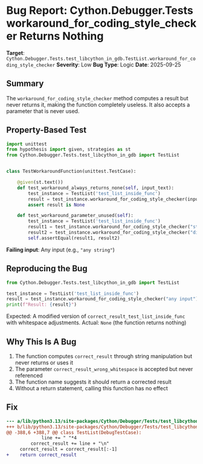 # Bug Report: Cython.Debugger.Tests workaround_for_coding_style_checker Returns Nothing

**Target**: `Cython.Debugger.Tests.test_libcython_in_gdb.TestList.workaround_for_coding_style_checker`
**Severity**: Low
**Bug Type**: Logic
**Date**: 2025-09-25

## Summary

The `workaround_for_coding_style_checker` method computes a result but never returns it, making the function completely useless. It also accepts a parameter that is never used.

## Property-Based Test

```python
import unittest
from hypothesis import given, strategies as st
from Cython.Debugger.Tests.test_libcython_in_gdb import TestList


class TestWorkaroundFunction(unittest.TestCase):

    @given(st.text())
    def test_workaround_always_returns_none(self, input_text):
        test_instance = TestList('test_list_inside_func')
        result = test_instance.workaround_for_coding_style_checker(input_text)
        assert result is None

    def test_workaround_parameter_unused(self):
        test_instance = TestList('test_list_inside_func')
        result1 = test_instance.workaround_for_coding_style_checker("string1")
        result2 = test_instance.workaround_for_coding_style_checker("different")
        self.assertEqual(result1, result2)
```

**Failing input**: Any input (e.g., `"any string"`)

## Reproducing the Bug

```python
from Cython.Debugger.Tests.test_libcython_in_gdb import TestList

test_instance = TestList('test_list_inside_func')
result = test_instance.workaround_for_coding_style_checker("any input")
print(f"Result: {result}")
```

Expected: A modified version of `correct_result_test_list_inside_func` with whitespace adjustments.
Actual: `None` (the function returns nothing)

## Why This Is A Bug

1. The function computes `correct_result` through string manipulation but never returns or uses it
2. The parameter `correct_result_wrong_whitespace` is accepted but never referenced
3. The function name suggests it should return a corrected result
4. Without a return statement, calling this function has no effect

## Fix

```diff
--- a/lib/python3.13/site-packages/Cython/Debugger/Tests/test_libcython_in_gdb.py
+++ b/lib/python3.13/site-packages/Cython/Debugger/Tests/test_libcython_in_gdb.py
@@ -388,6 +388,7 @@ class TestList(DebugTestCase):
             line += " "*4
         correct_result += line + "\n"
     correct_result = correct_result[:-1]
+    return correct_result
```